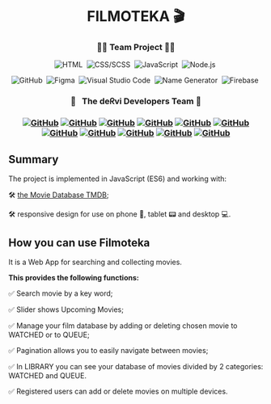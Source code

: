 <h1 align="center">  FILMOTEKA 🎬 </h1>
<h3 align="center"> 👨‍💻 Team Project 👩‍💻 </h3>
<span align="center"> 
  
![HTML](https://img.shields.io/badge/-HTML-05122A?style=flat&logo=HTML5)&nbsp;
![CSS/SCSS](https://img.shields.io/badge/-CSS-05122A?style=flat&logo=CSS3&logoColor=1572B6)&nbsp;
![JavaScript](https://img.shields.io/badge/-JavaScript-05122A?style=flat&logo=javascript)&nbsp;
![Node.js](https://img.shields.io/badge/-Node.js-05122A?style=flat&logo=Node.js)&nbsp;
  
![GitHub](https://img.shields.io/badge/-GitHub-05122A?style=flat&logo=github)&nbsp;
![Figma](https://img.shields.io/badge/-Figma-05122A?style=flat&logo=figma)&nbsp;
![Visual Studio Code](https://img.shields.io/badge/-Visual%20Studio%20Code-05122A?style=flat&logo=visual-studio-code&logoColor=007ACC)&nbsp;
![Name Generator](https://img.shields.io/badge/-Name%20Genegator-05122A?style=flat&logo=name-generator&logoColor=007ACC)&nbsp;
![Firebase](https://img.shields.io/badge/-Firebase-05122A?style=flat&logo=firebase)&nbsp;

</span>

<h3 align="center"> 🚀 &nbsp; The deᖇvi Developers Team   🚀 <h3>
<span align="center"> 
  
<a align="center" href="https://github.com/sigizmunde">![GitHub](https://img.shields.io/badge/-Illya-05122A?style=for-the-badge&logo=github)</a>
<a align="center" href="https://github.com/alestrella">![GitHub](https://img.shields.io/badge/-Alexandra-05122A?style=for-the-badge&logo=github)</a>
<a align="center" href="https://github.com/ShenyaLipinsky">![GitHub](https://img.shields.io/badge/-Yevhen-05122A?style=for-the-badge&logo=github)</a>
<a align="center" href="https://github.com/Shan-Vision">![GitHub](https://img.shields.io/badge/-Shan-05122A?style=for-the-badge&logo=github)</a>
<a align="center" href="https://github.com/LagodaAnna">![GitHub](https://img.shields.io/badge/-Anna-05122A?style=for-the-badge&logo=github)</a>
<a align="center" href="https://github.com/Sergeevi44">![GitHub](https://img.shields.io/badge/-Oleksii-05122A?style=for-the-badge&logo=github)</a>
<a align="center" href="https://github.com/belinskiy-and">![GitHub](https://img.shields.io/badge/-Andrew-05122A?style=for-the-badge&logo=github)</a>
<a align="center" href="https://github.com/Serhii1727">![GitHub](https://img.shields.io/badge/-Serhii-05122A?style=for-the-badge&logo=github)</a>
<a align="center" href="https://github.com/elenbond">![GitHub](https://img.shields.io/badge/-Olena-05122A?style=for-the-badge&logo=github)</a>
<a align="center" href="https://github.com/SeregikPro">![GitHub](https://img.shields.io/badge/-Sergii-05122A?style=for-the-badge&logo=github)</a>
<a align="center" href="https://github.com/Yauheni2021">![GitHub](https://img.shields.io/badge/-Yauheni-05122A?style=for-the-badge&logo=github)</a>

</span>

## Summary

The project is implemented in JavaScript (ES6) and working with:

🛠 [the Movie Database TMDB](https://www.themoviedb.org/);

🛠 responsive design for use on phone 📱, tablet 📟 and desktop 💻.

## How you can use Filmoteka

It is a Web App for searching and collecting movies.

**This provides the following functions:**

✅ Search movie by a key word;

✅ Slider shows Upcoming Movies;

✅ Manage your film database by adding or deleting chosen movie to WATCHED or to
QUEUE;

✅ Pagination allows you to easily navigate between movies;

✅ In LIBRARY you can see your database of movies divided by 2 categories:
WATCHED and QUEUE.

✅ Registered users can add or delete movies on multiple devices.
